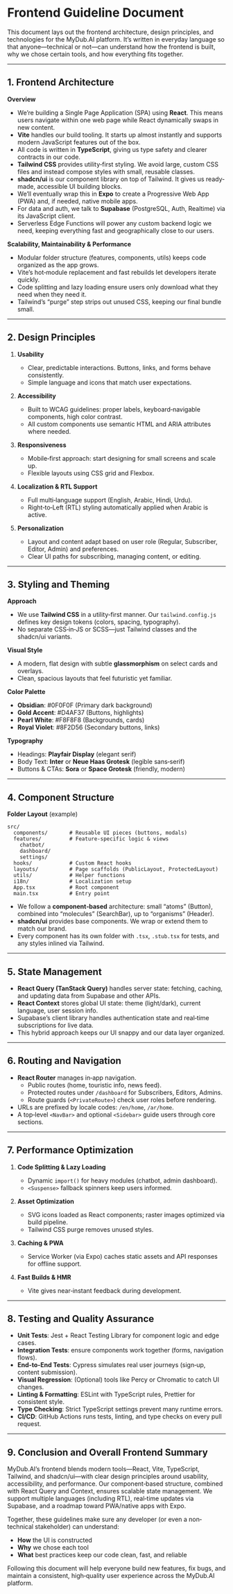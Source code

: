 # Frontend Guideline Document

This document lays out the frontend architecture, design principles, and technologies for the MyDub.AI platform. It’s written in everyday language so that anyone—technical or not—can understand how the frontend is built, why we chose certain tools, and how everything fits together.

---

## 1. Frontend Architecture

**Overview**
- We’re building a Single Page Application (SPA) using **React**. This means users navigate within one web page while React dynamically swaps in new content.
- **Vite** handles our build tooling. It starts up almost instantly and supports modern JavaScript features out of the box.
- All code is written in **TypeScript**, giving us type safety and clearer contracts in our code.
- **Tailwind CSS** provides utility‐first styling. We avoid large, custom CSS files and instead compose styles with small, reusable classes.
- **shadcn/ui** is our component library on top of Tailwind. It gives us ready‐made, accessible UI building blocks.
- We’ll eventually wrap this in **Expo** to create a Progressive Web App (PWA) and, if needed, native mobile apps.
- For data and auth, we talk to **Supabase** (PostgreSQL, Auth, Realtime) via its JavaScript client.
- Serverless Edge Functions will power any custom backend logic we need, keeping everything fast and geographically close to our users.

**Scalability, Maintainability & Performance**
- Modular folder structure (features, components, utils) keeps code organized as the app grows.
- Vite’s hot‐module replacement and fast rebuilds let developers iterate quickly.
- Code splitting and lazy loading ensure users only download what they need when they need it.
- Tailwind’s “purge” step strips out unused CSS, keeping our final bundle small.

---

## 2. Design Principles

1. **Usability**
   - Clear, predictable interactions. Buttons, links, and forms behave consistently.
   - Simple language and icons that match user expectations.

2. **Accessibility**
   - Built to WCAG guidelines: proper labels, keyboard‐navigable components, high color contrast.
   - All custom components use semantic HTML and ARIA attributes where needed.

3. **Responsiveness**
   - Mobile‐first approach: start designing for small screens and scale up.
   - Flexible layouts using CSS grid and Flexbox.

4. **Localization & RTL Support**
   - Full multi‐language support (English, Arabic, Hindi, Urdu).
   - Right‐to‐Left (RTL) styling automatically applied when Arabic is active.

5. **Personalization**
   - Layout and content adapt based on user role (Regular, Subscriber, Editor, Admin) and preferences.
   - Clear UI paths for subscribing, managing content, or editing.

---

## 3. Styling and Theming

**Approach**
- We use **Tailwind CSS** in a utility‐first manner. Our `tailwind.config.js` defines key design tokens (colors, spacing, typography).
- No separate CSS‐in‐JS or SCSS—just Tailwind classes and the shadcn/ui variants.

**Visual Style**
- A modern, flat design with subtle **glassmorphism** on select cards and overlays.
- Clean, spacious layouts that feel futuristic yet familiar.

**Color Palette**
- **Obsidian**: #0F0F0F (Primary dark background)
- **Gold Accent**: #D4AF37 (Buttons, highlights)
- **Pearl White**: #F8F8F8 (Backgrounds, cards)
- **Royal Violet**: #8F2D56 (Secondary buttons, links)

**Typography**
- Headings: **Playfair Display** (elegant serif)
- Body Text: **Inter** or **Neue Haas Grotesk** (legible sans‐serif)
- Buttons & CTAs: **Sora** or **Space Grotesk** (friendly, modern)

---

## 4. Component Structure

**Folder Layout** (example)
```
src/
  components/       # Reusable UI pieces (buttons, modals)
  features/         # Feature‐specific logic & views
    chatbot/
    dashboard/
    settings/
  hooks/            # Custom React hooks
  layouts/          # Page scaffolds (PublicLayout, ProtectedLayout)
  utils/            # Helper functions
  i18n/             # Localization setup
  App.tsx           # Root component
  main.tsx          # Entry point
```

- We follow a **component‐based** architecture: small “atoms” (Button), combined into “molecules” (SearchBar), up to “organisms” (Header).
- **shadcn/ui** provides base components. We wrap or extend them to match our brand.
- Every component has its own folder with `.tsx`, `.stub.tsx` for tests, and any styles inlined via Tailwind.

---

## 5. State Management

- **React Query (TanStack Query)** handles server state: fetching, caching, and updating data from Supabase and other APIs.
- **React Context** stores global UI state: theme (light/dark), current language, user session info.
- Supabase’s client library handles authentication state and real‐time subscriptions for live data.
- This hybrid approach keeps our UI snappy and our data layer organized.

---

## 6. Routing and Navigation

- **React Router** manages in‐app navigation.
  - Public routes (home, touristic info, news feed).
  - Protected routes under `/dashboard` for Subscribers, Editors, Admins.
  - Route guards (`<PrivateRoute>`) check user roles before rendering.
- URLs are prefixed by locale codes: `/en/home`, `/ar/home`.
- A top‐level `<NavBar>` and optional `<Sidebar>` guide users through core sections.

---

## 7. Performance Optimization

1. **Code Splitting & Lazy Loading**
   - Dynamic `import()` for heavy modules (chatbot, admin dashboard).
   - `<Suspense>` fallback spinners keep users informed.

2. **Asset Optimization**
   - SVG icons loaded as React components; raster images optimized via build pipeline.
   - Tailwind CSS purge removes unused styles.

3. **Caching & PWA**
   - Service Worker (via Expo) caches static assets and API responses for offline support.

4. **Fast Builds & HMR**
   - Vite gives near‐instant feedback during development.

---

## 8. Testing and Quality Assurance

- **Unit Tests**: Jest + React Testing Library for component logic and edge cases.
- **Integration Tests**: ensure components work together (forms, navigation flows).
- **End-to-End Tests**: Cypress simulates real user journeys (sign‐up, content submission).
- **Visual Regression**: (Optional) tools like Percy or Chromatic to catch UI changes.
- **Linting & Formatting**: ESLint with TypeScript rules, Prettier for consistent style.
- **Type Checking**: Strict TypeScript settings prevent many runtime errors.
- **CI/CD**: GitHub Actions runs tests, linting, and type checks on every pull request.

---

## 9. Conclusion and Overall Frontend Summary

MyDub.AI’s frontend blends modern tools—React, Vite, TypeScript, Tailwind, and shadcn/ui—with clear design principles around usability, accessibility, and performance. Our component‐based structure, combined with React Query and Context, ensures scalable state management. We support multiple languages (including RTL), real‐time updates via Supabase, and a roadmap toward PWA/native apps with Expo.

Together, these guidelines make sure any developer (or even a non‐technical stakeholder) can understand:
- **How** the UI is constructed
- **Why** we chose each tool
- **What** best practices keep our code clean, fast, and reliable

Following this document will help everyone build new features, fix bugs, and maintain a consistent, high‐quality user experience across the MyDub.AI platform.

